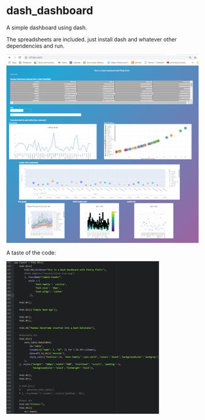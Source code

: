 # dash_dashboard

A simple dashboard using dash. 

The spreadsheets are included. just install dash and whatever other dependencies and run. 

![](dash1.png)



A taste of the code:

<img src="dash2.png" width="400"  height="400">

